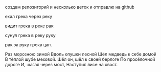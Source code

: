 создам репозиторий и несколько веток и отправлю на github

ехал грека через реку

видит грека в реке рак 

сунул грека в реку руку

рак за руку грека цап.

Раз морозною зимой
Вдоль опушки лесной
Шёл медведь к себе домой
В тёплой шубе меховой.
Шёл он, шёл к своей берлоге
По просёлочной дороге
И, шагая через мост,
Наступил лисе на хвост.


